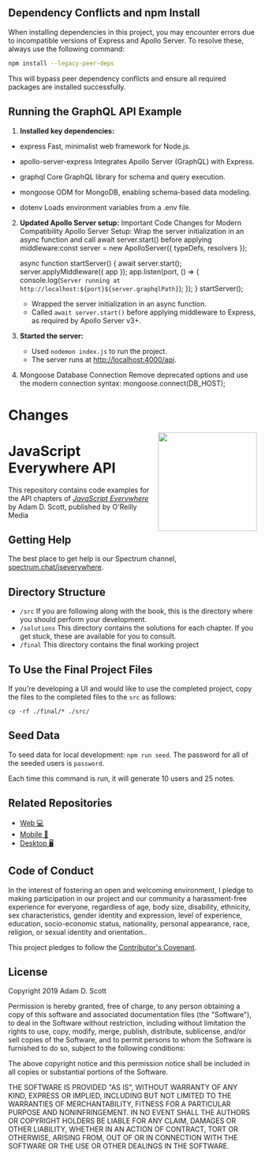 ## Dependency Conflicts and npm Install

When installing dependencies in this project, you may encounter errors due to incompatible versions of Express and Apollo Server. To resolve these, always use the following command:

```sh
npm install --legacy-peer-deps
```

This will bypass peer dependency conflicts and ensure all required packages are installed successfully.

## Running the GraphQL API Example

1. **Installed key dependencies:**
- express
	Fast, minimalist web framework for Node.js.

- apollo-server-express
	Integrates Apollo Server (GraphQL) with Express.

- graphql
	Core GraphQL library for schema and query execution.

- mongoose
	ODM for MongoDB, enabling schema-based data modeling.

- dotenv
	Loads environment variables from a .env file.

 

2. **Updated Apollo Server setup:**
Important Code Changes for Modern Compatibility
Apollo Server Setup:
Wrap the server initialization in an async function and call await server.start() before applying middleware:const server = new ApolloServer({ typeDefs, resolvers });

	async function startServer() {
	await server.start();
	server.applyMiddleware({ app });
	app.listen(port, () => {
		console.log(`Server running at http://localhost:${port}${server.graphqlPath}`);
	});
	}
	startServer();



	- Wrapped the server initialization in an async function.
	- Called `await server.start()` before applying middleware to Express, as required by Apollo Server v3+.

3. **Started the server:**
	- Used `nodemon index.js` to run the project.
	- The server runs at [http://localhost:4000/api](http://localhost:4000/api).

4. Mongoose Database Connection
Remove deprecated options and use the modern connection syntax:
mongoose.connect(DB_HOST);


# Changes



<img src="cover.png" width="200" align="right" />

# JavaScript Everywhere API

This repository contains code examples for the API chapters of [_JavaScript Everywhere_](https://www.jseverywhere.io/) by Adam D. Scott, published by O'Reilly Media

## Getting Help

The best place to get help is our Spectrum channel, [spectrum.chat/jseverywhere](https://spectrum.chat/jseverywhere).

## Directory Structure

- `/src` If you are following along with the book, this is the directory where you should perform your development.
- `/solutions` This directory contains the solutions for each chapter. If you get stuck, these are available for you to consult.
- `/final` This directory contains the final working project

## To Use the Final Project Files

If you're developing a UI and would like to use the completed project, copy the files to the completed files to the `src` as follows: 

```
cp -rf ./final/* ./src/
```

## Seed Data

To seed data for local development: `npm run seed`. The password for all of the seeded users is `password`.

Each time this command is run, it will generate 10 users and 25 notes.

## Related Repositories

- [Web 💻 ](https://github.com/javascripteverywhere/web)
- [Mobile 🤳](https://github.com/javascripteverywhere/mobile)
- [Desktop 🖥️](https://github.com/javascripteverywhere/desktop)

## Code of Conduct

In the interest of fostering an open and welcoming environment, I pledge to making participation in our project and our community a harassment-free experience for everyone, regardless of age, body size, disability, ethnicity, sex characteristics, gender identity and expression, level of experience, education, socio-economic status, nationality, personal appearance, race, religion, or sexual identity and orientation..

This project pledges to follow the [Contributor's Covenant](http://contributor-covenant.org/version/1/4/).

## License

Copyright 2019 Adam D. Scott

Permission is hereby granted, free of charge, to any person obtaining a copy of this software and associated documentation files (the "Software"), to deal in the Software without restriction, including without limitation the rights to use, copy, modify, merge, publish, distribute, sublicense, and/or sell copies of the Software, and to permit persons to whom the Software is furnished to do so, subject to the following conditions:

The above copyright notice and this permission notice shall be included in all copies or substantial portions of the Software.

THE SOFTWARE IS PROVIDED "AS IS", WITHOUT WARRANTY OF ANY KIND, EXPRESS OR IMPLIED, INCLUDING BUT NOT LIMITED TO THE WARRANTIES OF MERCHANTABILITY, FITNESS FOR A PARTICULAR PURPOSE AND NONINFRINGEMENT. IN NO EVENT SHALL THE AUTHORS OR COPYRIGHT HOLDERS BE LIABLE FOR ANY CLAIM, DAMAGES OR OTHER LIABILITY, WHETHER IN AN ACTION OF CONTRACT, TORT OR OTHERWISE, ARISING FROM, OUT OF OR IN CONNECTION WITH THE SOFTWARE OR THE USE OR OTHER DEALINGS IN THE SOFTWARE.
